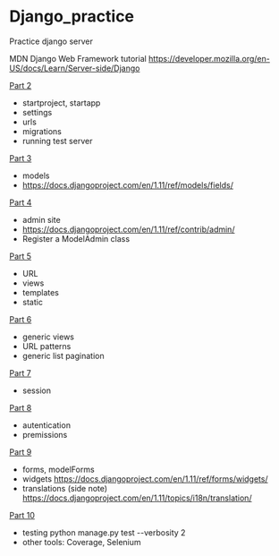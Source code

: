 # Django_practice
Practice django server

MDN Django Web Framework tutorial 
https://developer.mozilla.org/en-US/docs/Learn/Server-side/Django

[Part 2](https://developer.mozilla.org/en-US/docs/Learn/Server-side/Django/skeleton_website)
- startproject, startapp
- settings
- urls
- migrations
- running test server

[Part 3](https://developer.mozilla.org/en-US/docs/Learn/Server-side/Django/Models)
- models
- https://docs.djangoproject.com/en/1.11/ref/models/fields/

[Part 4](https://developer.mozilla.org/en-US/docs/Learn/Server-side/Django/Admin_site)
- admin site
- https://docs.djangoproject.com/en/1.11/ref/contrib/admin/
- Register a ModelAdmin class

[Part 5](https://developer.mozilla.org/en-US/docs/Learn/Server-side/Django/Home_page)
- URL
- views
- templates
- static

[Part 6](https://developer.mozilla.org/en-US/docs/Learn/Server-side/Django/Generic_views)
- generic views
- URL patterns
- generic list pagination

[Part 7](https://developer.mozilla.org/en-US/docs/Learn/Server-side/Django/Sessions)
- session

[Part 8](https://developer.mozilla.org/en-US/docs/Learn/Server-side/Django/Authentication)
- autentication
- premissions

[Part 9](https://developer.mozilla.org/en-US/docs/Learn/Server-side/Django/Forms)
- forms, modelForms
- widgets https://docs.djangoproject.com/en/1.11/ref/forms/widgets/
- translations (side note) https://docs.djangoproject.com/en/1.11/topics/i18n/translation/

[Part 10](https://developer.mozilla.org/en-US/docs/Learn/Server-side/Django/Testing)
- testing python manage.py test --verbosity 2
- other tools: Coverage, Selenium

